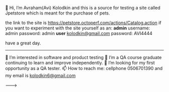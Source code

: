 👋 Hi, I’m Avraham(Avi) Kolodkin and this is a source for testing a site called Jpetstore which is meant for the purchase of pets.

the link to the site is https://petstore.octoperf.com/actions/Catalog.action
if you want to experiment with the site yourself as an:
**admin**
username: admin
password: admin
**user**
kolodkin@gmail.com
password: AVI4444

have a great day.


---------------------------------------------------------------------------------------------------------------------------------------------------------------------
👀 I’m interested in software and product testing
🌱 I’m a QA course graduate continuing to learn and improve independently.
💞️ I’m looking for my first opportunity as a QA tester.
📫 How to reach me: cellphone 0506701390 and my email is kolodkin6@gmail.com

--->
